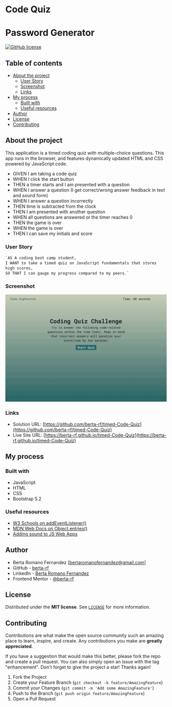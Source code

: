 # Code Quiz

# Password Generator

<a href="https://github.com/berta-rf/timed-Code-Quiz/blob/main/LICENSE"><img alt="GitHub license" src="https://img.shields.io/github/license/berta-rf/timed-Code-Quiz?style=for-the-badge"></a>

## Table of contents

- [About the project](#about)
  - [User Story](#user-story)
  - [Screenshot](#screenshot)
  - [Links](#links)
- [My process](#my-process)
  - [Built with](#built-with)
  - [Useful resources](#useful-resources)
- [Author](#author)
- [License](#license)
- [Contributing](#contributing)

## About the project

This application is a timed coding quiz with multiple-choice questions. This app runs in the browser, and features dynamically updated HTML and CSS powered by JavaScript code.

- GIVEN I am taking a code quiz
- WHEN I click the start button
- THEN a timer starts and I am presented with a question
- WHEN I answer a question (I get correct/wrong answer feedback in text and sound form)
- WHEN I answer a question incorrectly
- THEN time is subtracted from the clock
- THEN I am presented with another question
- WHEN all questions are answered or the timer reaches 0
- THEN the game is over
- WHEN the game is over
- THEN I can save my initials and score

### User Story

    `AS A coding boot camp student,
    I WANT to take a timed quiz on JavaScript fundamentals that stores high scores,
    SO THAT I can gauge my progress compared to my peers.`

### Screenshot

![](./assets/images/applicationScreenshots.gif)

### Links

- Solution URL: [https://github.com/berta-rf/timed-Code-Quiz](https://github.com/berta-rf/timed-Code-Quiz)
- Live Site URL: [https://berta-rf.github.io/timed-Code-Quiz](https://berta-rf.github.io/timed-Code-Quiz)

## My process

### Built with

- JavaScript
- HTML
- CSS
- Bootstrap 5.2

### Useful resources

- [W3 Schools on addEventListener()](https://www.w3schools.com/jsref/met_element_addeventlistener.asp)
- [MDN Web Docs on Object.entries()](https://developer.mozilla.org/en-US/docs/Web/JavaScript/Reference/Global_Objects/Object/entries)
- [Adding sound to JS Web Apps](https://noaheakin.medium.com/adding-sound-to-your-js-web-app-f6a0ca728984)

## Author

- Berta Romano Fernandez [bertaromanofernandez@gmail.com]
- GitHub - [berta-rf](https://github.com/berta-rf)
- LinkedIn - [Berta Romano Fernandez](https://www.linkedin.com/in/berta-romano-fernandez-85a51117a/)
- Frontend Mentor - [@berta-rf](https://www.frontendmentor.io/profile/)

## License

Distributed under the **MIT license**. See [`LICENSE`](LICENSE) for more information.

## Contributing

Contributions are what make the open source community such an amazing place to learn, inspire, and create. Any contributions you make are **greatly appreciated**.

If you have a suggestion that would make this better, please fork the repo and create a pull request. You can also simply open an issue with the tag "enhancement".
Don't forget to give the project a star! Thanks again!

1. Fork the Project
2. Create your Feature Branch (`git checkout -b feature/AmazingFeature`)
3. Commit your Changes (`git commit -m 'Add some AmazingFeature'`)
4. Push to the Branch (`git push origin feature/AmazingFeature`)
5. Open a Pull Request
